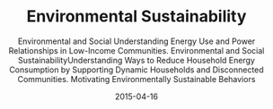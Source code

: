 ---
layout: project
title: Environmental Sustainability
subtitle: Environmental and Social Understanding Energy Use and Power Relationships in Low-Income Communities. Environmental and Social SustainabilityUnderstanding Ways to Reduce Household Energy Consumption by Supporting Dynamic Households and Disconnected Communities. Motivating Environmentally Sustainable Behaviors
date: 2015-04-16
img: dreams.png
thumbnail: dreams-thumbnail.png
alt: image-alt
categories: past
description: Environmental and Social Understanding Energy Use and Power Relationships in Low-Income Communities. Environmental and Social SustainabilityUnderstanding Ways to Reduce Household Energy Consumption by Supporting Dynamic Households and Disconnected Communities. Motivating Environmentally Sustainable Behaviors
datafile: project3
---